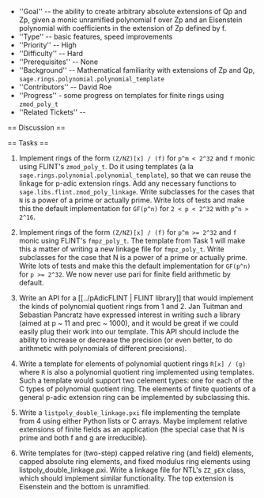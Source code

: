  * ''Goal'' -- the ability to create arbitrary absolute extensions of Qp and Zp, given a monic unramified polynomial f over Zp and an Eisenstein polynomial with coefficients in the extension of Zp defined by f.
 * ''Type'' -- basic features, speed improvements
 * ''Priority'' -- High
 * ''Difficulty'' -- Hard
 * ''Prerequisites'' -- None
 * ''Background'' -- Mathematical familiarity with extensions of Zp and Qp, `sage.rings.polynomial.polynomial_template`
 * ''Contributors'' -- David Roe
 * ''Progress'' - some progress on templates for finite rings using `zmod_poly_t`
 * ''Related Tickets'' -- 

== Discussion ==

== Tasks ==

 1. Implement rings of the form `(Z/NZ)[x] / (f)` for `p^m < 2^32` and `f` monic using FLINT's `zmod_poly_t`.  Do it using templates (a la `sage.rings.polynomial.polynomial_template`), so that we can reuse the linkage for p-adic extension rings.  Add any necessary functions to `sage.libs.flint.zmod_poly_linkage`.  Write subclasses for the cases that `N` is a power of a prime or actually prime.  Write lots of tests and make this the default implementation for `GF(p^n)` for `2 < p < 2^32` with `p^n > 2^16`.

 1. Implement rings of the form `(Z/NZ)[x] / (f)` for `p^m >= 2^32` and `f` monic using FLINT's `fmpz_poly_t`.  The template from Task 1 will make this a matter of writing a new linkage file for `fmpz_poly_t`.  Write subclasses for the case that N is a power of a prime or actually prime.  Write lots of tests and make this the default implementation for `GF(p^n)` for `p >= 2^32`.  We now never use pari for finite field arithmetic by default.

 1. Write an API for a [[../pAdicFLINT | FLINT library]] that would implement the kinds of polynomial quotient rings from 1 and 2.  Jan Tuitman and Sebastian Pancratz have expressed interest in writing such a library (aimed at p ~ 11 and prec ~ 1000), and it would be great if we could easily plug their work into our template.  This API should include the ability to increase or decrease the precision (or even better, to do arithmetic with polynomials of different precisions).

 1. Write a template for elements of polynomial quotient rings `R[x] / (g)` where `R` is also a polynomial quotient ring implemented using templates.  Such a template would support two celement types: one for each of the C types of polynomial quotient ring.  The elements of finite quotients of a general p-adic extension ring can be implemented by subclassing this.

 1. Write a `listpoly_double_linkage.pxi` file implementing the template from 4 using either Python lists or C arrays.  Maybe implement relative extensions of finite fields as an application (the special case that N is prime and both f and g are irreducible).

 1. Write templates for (two-step) capped relative ring (and field) elements, capped absolute ring elements, and fixed modulus ring elements using listpoly_double_linkage.pxi.  Write a linkage file for NTL's `ZZ_pEX` class, which should implement similar functionality.  The top extension is Eisenstein and the bottom is unramified.
